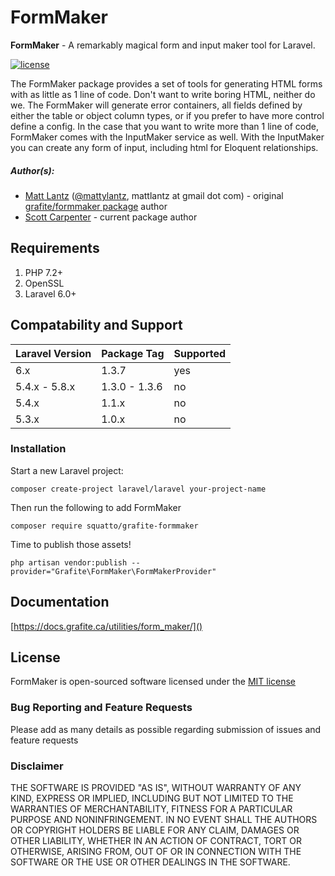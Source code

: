 # FormMaker

**FormMaker** - A remarkably magical form and input maker tool for Laravel.

[![license](https://img.shields.io/github/license/mashape/apistatus.svg)](https://packagist.org/packages/squatto/grafite-formmaker)

The FormMaker package provides a set of tools for generating HTML forms with as little as 1 line of code. Don't want to write boring HTML, neither do we. The FormMaker will generate error containers, all fields defined by either the table or object column types, or if you prefer to have more control define a config. In the case that you want to write more than 1 line of code, FormMaker comes with the InputMaker service as well. With the InputMaker you can create any form of input, including html for Eloquent relationships.

##### Author(s):
* [Matt Lantz](https://github.com/mlantz) ([@mattylantz](http://twitter.com/mattylantz), mattlantz at gmail dot com) - original [grafite/formmaker package](https://packagist.org/packages/grafite/formmaker) author
* [Scott Carpenter](https://github.com/squatto) - current package author

## Requirements

1. PHP 7.2+
2. OpenSSL
3. Laravel 6.0+

## Compatability and Support

| Laravel Version | Package Tag | Supported |
|-----------------|-------------|-----------|
| 6.x | 1.3.7 | yes |
| 5.4.x - 5.8.x | 1.3.0 - 1.3.6 | no |
| 5.4.x | 1.1.x | no |
| 5.3.x | 1.0.x | no |

### Installation

Start a new Laravel project:
```shell script
composer create-project laravel/laravel your-project-name
```

Then run the following to add FormMaker
```shell script
composer require squatto/grafite-formmaker
```

Time to publish those assets!
```shell script
php artisan vendor:publish --provider="Grafite\FormMaker\FormMakerProvider"
```

## Documentation

[https://docs.grafite.ca/utilities/form_maker/]()

## License
FormMaker is open-sourced software licensed under the [MIT license](http://opensource.org/licenses/MIT)

### Bug Reporting and Feature Requests
Please add as many details as possible regarding submission of issues and feature requests

### Disclaimer
THE SOFTWARE IS PROVIDED "AS IS", WITHOUT WARRANTY OF ANY KIND, EXPRESS OR IMPLIED, INCLUDING BUT NOT LIMITED TO THE WARRANTIES OF MERCHANTABILITY, FITNESS FOR A PARTICULAR PURPOSE AND NONINFRINGEMENT. IN NO EVENT SHALL THE AUTHORS OR COPYRIGHT HOLDERS BE LIABLE FOR ANY CLAIM, DAMAGES OR OTHER LIABILITY, WHETHER IN AN ACTION OF CONTRACT, TORT OR OTHERWISE, ARISING FROM, OUT OF OR IN CONNECTION WITH THE SOFTWARE OR THE USE OR OTHER DEALINGS IN THE SOFTWARE.
